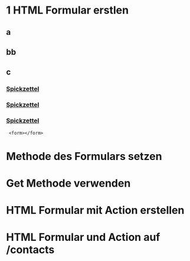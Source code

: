 # 1 HTML Formular erstlen
## a
## bb
## c
### [Spickzettel](https://www.google.com) 
### [Spickzettel](https://www.wikipedia.com) 
### [Spickzettel](https://www.w3schools.com/html/html_forms.asp) 
` <form></form>`
# Methode des Formulars setzen
# Get Methode verwenden
# HTML Formular mit Action erstellen
# HTML Formular und Action auf /contacts
